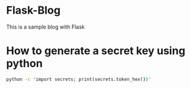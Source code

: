 # Flask-Blog
This is a sample blog with Flask

# How to generate a secret key using python 
```cmd
python -c 'import secrets; print(secrets.token_hex())'
```
